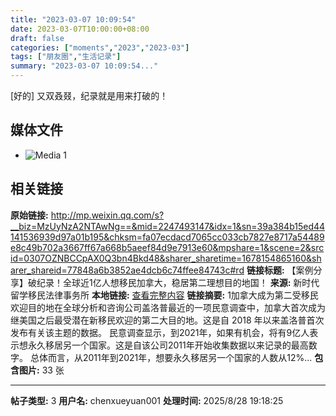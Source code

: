 ```yaml
---
title: "2023-03-07 10:09:54"
date: 2023-03-07T10:00:00+08:00
draft: false
categories: ["moments","2023","2023-03"]
tags: ["朋友圈","生活记录"]
summary: "2023-03-07 10:09:54..."
---
```


[好的] 又双叒叕，纪录就是用来打破的！

## 媒体文件

- ![Media 1](/Moments/photos/2023-03-07/202303071009540.jpg)

## 相关链接

**原始链接:** http://mp.weixin.qq.com/s?__biz=MzUyNzA2NTAwNg==&mid=2247493147&idx=1&sn=39a384b15ed44141536939d97a01b195&chksm=fa07ecdacd7065cc033cb7827e8717a54489e8c49b702a3667ff67a668b5aeef84d9e7913e60&mpshare=1&scene=2&srcid=0307OZNBCCpAX0Q3bn4Bkd48&sharer_sharetime=1678154865160&sharer_shareid=77848a6b3852ae4dcb6c74ffee84743c#rd
**链接标题:** 【案例分享】破纪录！全球近1亿人想移民加拿大，稳居第二理想目的地国！
**来源:** 新时代留学移民法律事务所
**本地链接:** [查看完整内容](/link_content/2023/03/2023-03-07/link_content/)
**链接摘要:** 1加拿大成为第二受移民欢迎目的地在全球分析和咨询公司盖洛普最近的一项民意调查中，加拿大首次成为继美国之后最受潜在新移民欢迎的第二大目的地。这是自 2018 年以来盖洛普首次发布有关该主题的数据。 民意调查显示，到2021年，如果有机会，将有9亿人表示想永久移居另一个国家。这是自该公司2011年开始收集数据以来记录的最高数字。 总体而言，从2011年到2021年，想要永久移居另一个国家的人数从12%...
**包含图片:** 33 张

---

**帖子类型:** 3
**用户名:** chenxueyuan001
**处理时间:** 2025/8/28 19:18:25